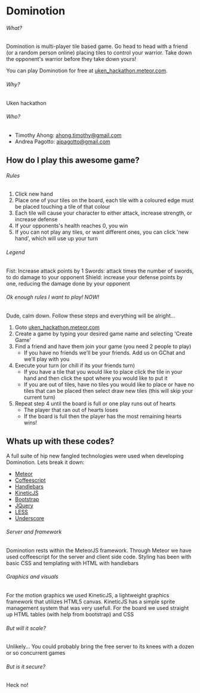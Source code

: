Dominotion
================================

###### What?

Dominotion is multi-player tile based game. Go head to head with a friend (or a random person online) placing tiles to control your warrior. Take down the opponent's warrior before they take down yours!

You can play Dominotion for free at [uken_hackathon.meteor.com](http://uken_hackathon.meteor.com).

###### Why?
Uken hackathon

###### Who?
* Timothy Ahong: ahong.timothy@gmail.com
* Andrea Pagotto: ajpagotto@gmail.com


How do I play this awesome game?
--------------------------------

###### Rules

1. Click new hand
2. Place one of your tiles on the board, each tile with a coloured edge must be placed touching a tile of that colour
3. Each tile will cause your character to either attack, increase strength, or increase  defense
4. If your opponents's health reaches 0, you win
5. If you can not play any tiles, or want different ones, you can click 'new hand', which will use up your turn
 
###### Legend

Fist: Increase attack points by 1
Swords: attack times the number of swords, to do damage to your opponent
Shield: increase your defense points by one, reducing the damage done by your opponent

###### Ok enough rules I want to play! NOW!

Dude, calm down. Follow these steps and everything will be alright...

1. Goto [uken_hackathon.meteor.com](http://uken_hackathon.meteor.com)
2. Create a game by typing your desired game name and selecting 'Create Game'
3. Find a friend and have them join your game (you need 2 people to play)
    * If you have no friends we'll be your friends. Add us on GChat and we'll play with you
4. Execute your turn (or chill if its your friends turn)
    * If you have a tile that you would like to place click the tile in your hand and then click the spot where you would like to put it
    * If you are out of tiles, have no tiles you would like to place or have no tiles that can be placed then select draw new tiles (this will skip your current turn)
5. Repeat step 4 until the board is full or one play runs out of hearts
    * The player that ran out of hearts loses
    * If the board is full then the player has the most remaining hearts wins!

Whats up with these codes?
--------------------------------

A full suite of hip new fangled technologies were used when developing Dominotion. Lets break it down:
* [Meteor](https://meteor.com)
* [Coffeescript](http://coffeescript.org)
* [Handlebars](http://handlebarsjs.com)
* [KineticJS](http://kineticjs.com)
* [Bootstrap](http://twitter.github.com/bootstrap)
* [JQuery](http://jquery.com/)
* [LESS](http://lesscss.org/)
* [Underscore](http://documentcloud.github.com/underscore/)

###### Server and framework
Dominotion rests within the MeteorJS framework. Through Meteor we have used coffeescript for the server and client side code. Styling has been with basic CSS and templating with HTML with handlebars

###### Graphics and visuals
For the motion graphics we used KineticJS, a lightweight graphics framework that utilizes HTML5 canvas. KineticJS has a simple sprite management system that was very usefull. For the board we used straight up HTML tables (with help from bootstrap) and CSS

###### But will it scale?
Unlikely...
You could probably bring the free server to its knees with a dozen or so concurrent games

###### But is it secure?
Heck no!

